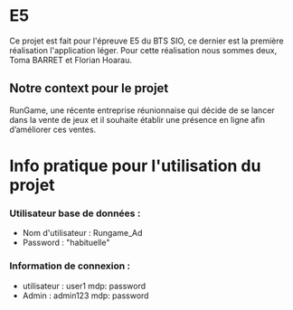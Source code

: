 # E5
Ce projet est fait pour l'épreuve E5 du BTS SIO, ce dernier est la première réalisation l'application léger.
Pour cette réalisation nous sommes deux, Toma BARRET et Florian Hoarau.
## Notre context pour le projet
RunGame, une récente entreprise réunionnaise qui décide de se lancer dans la vente de jeux et il souhaite
établir une présence en ligne afin d’améliorer ces ventes.
# Info pratique pour l'utilisation du projet

### Utilisateur base de données :
- Nom d'utilisateur : Rungame_Ad
- Password : "habituelle"

### Information de connexion :
- utilisateur : user1 mdp: password
- Admin : admin123 mdp: password
